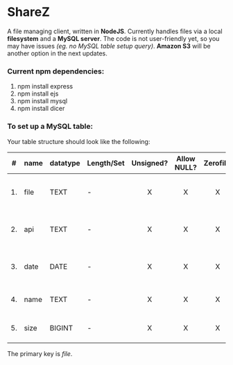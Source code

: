 ShareZ
===================

A file managing client, written in **NodeJS**. Currently handles files via a local **filesystem** and a **MySQL server**. The code is not user-friendly yet, so you may have issues *(eg. no MySQL table setup query)*.
**Amazon S3** will be another option in the next updates.

### Current npm dependencies:
1. npm install express
2. npm install ejs
3. npm install mysql
4. npm install dicer


### To set up a MySQL table:
Your table structure should look like the following:

| # | name | datatype | Length/Set | Unsigned? | Allow NULL? | Zerofill? | Default | Description |
|----|------|----------|------------|:---------:|:-----------:|:---------:|---------|---------------------------------------|
| 1. | file | TEXT | - | X | X | X | - | The hash filename, stored on the disk |
| 2. | api | TEXT | - | X | X | X | - | The API used to upload the file |
| 3. | date | DATE | - | X | X | X | - | The date this file was published on |
| 4. | name | TEXT | - | X | X | X | - | The original filename (not hash) |
| 5. | size | BIGINT | - | X | X | X | - | The size of the file, in bytes |

The primary key is *file*.